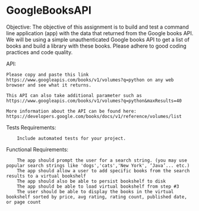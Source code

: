 # GoogleBooksAPI

Objective:
The objective of this assignment is to build and test a command line application (app) with the data that returned from the Google books API. We will be using a simple unauthenticated Google books API to get a list of books and build a library with these books. Please adhere to good coding practices and code quality.

API:

```
Please copy and paste this link https://www.googleapis.com/books/v1/volumes?q=python on any web browser and see what it returns.

This API can also take additional parameter such as https://www.googleapis.com/books/v1/volumes?q=python&maxResults=40

More information about the API can be found here: https://developers.google.com/books/docs/v1/reference/volumes/list

```

Tests Requirements:
```
    Include automated tests for your project.
 ```

Functional Requirements:
```
    The app should prompt the user for a search string. (you may use popular search strings like 'dogs','cats','New York', ‘Java’... etc.)
    The app should allow a user to add specific books from the search results to a virtual bookshelf
    The app should also be able to persist bookshelf to disk
    The app should be able to load virtual bookshelf from step #3
    The user should be able to display the books in the virtual bookshelf sorted by price, avg rating, rating count, published date, or page count
```
